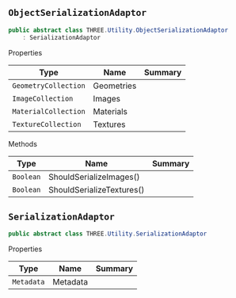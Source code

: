 ## `ObjectSerializationAdaptor`

```csharp
public abstract class THREE.Utility.ObjectSerializationAdaptor
    : SerializationAdaptor

```

Properties

| Type | Name | Summary | 
| --- | --- | --- | 
| `GeometryCollection` | Geometries |  | 
| `ImageCollection` | Images |  | 
| `MaterialCollection` | Materials |  | 
| `TextureCollection` | Textures |  | 


Methods

| Type | Name | Summary | 
| --- | --- | --- | 
| `Boolean` | ShouldSerializeImages() |  | 
| `Boolean` | ShouldSerializeTextures() |  | 


## `SerializationAdaptor`

```csharp
public abstract class THREE.Utility.SerializationAdaptor

```

Properties

| Type | Name | Summary | 
| --- | --- | --- | 
| `Metadata` | Metadata |  | 


